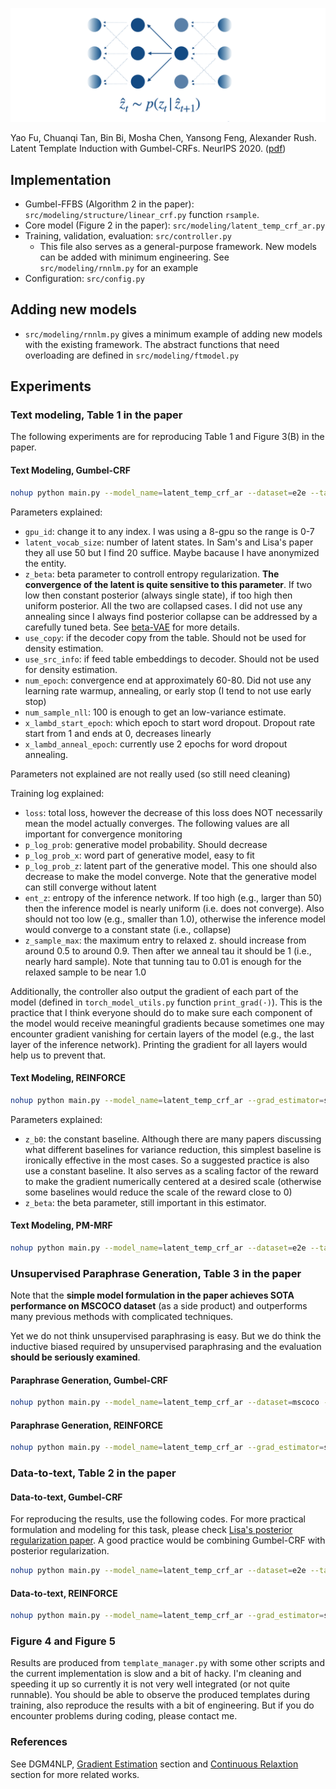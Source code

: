 ![title](img/model_github.png)

Yao Fu, Chuanqi Tan, Bin Bi, Mosha Chen, Yansong Feng, Alexander Rush. Latent Template Induction with Gumbel-CRFs. NeurIPS 2020. ([pdf](https://github.com/FranxYao/Gumbel-CRF/blob/main/doc/gumbel_crf_camera_ready.pdf))

## Implementation 
* Gumbel-FFBS (Algorithm 2 in the paper): `src/modeling/structure/linear_crf.py` function `rsample`.
* Core model (Figure 2 in the paper): `src/modeling/latent_temp_crf_ar.py`
* Training, validation, evaluation: `src/controller.py`
  * This file also serves as a general-purpose framework. New models can be added with minimum engineering. See `src/modeling/rnnlm.py` for an example
* Configuration: `src/config.py`

## Adding new models
* `src/modeling/rnnlm.py` gives a minimum example of adding new models with the existing framework. The abstract functions that need overloading are defined in `src/modeling/ftmodel.py`

## Experiments

### Text modeling, Table 1 in the paper 

The following experiments are for reproducing Table 1 and Figure 3(B) in the paper. 

#### Text Modeling, Gumbel-CRF

```bash
nohup python main.py --model_name=latent_temp_crf_ar --dataset=e2e --task=density --model_version=1.0.3.1 --gpu_id=6 --latent_vocab_size=20 --z_beta=1e-3 --z_overlap_logits=False --use_copy=False --use_src_info=False --num_epoch=60 --validate_start_epoch=0 --num_sample_nll=100 --x_lambd_start_epoch=10 --x_lambd_anneal_epoch=2 --batch_size_train=100 --inspect_grad=False --inspect_model=True  > ../log/latent_temp_crf_ar.1.0.3.1  2>&1 & tail -f ../log/latent_temp_crf_ar.1.0.3.1
```

Parameters explained:
* `gpu_id`: change it to any index. I was using a 8-gpu so the range is 0-7
* `latent_vocab_size`: number of latent states. In Sam's and Lisa's paper they all use 50 but I find 20 suffice. Maybe bacause I have anonymized the entity. 
* `z_beta`: beta parameter to controll entropy regularization. **The convergence of the latent is quite sensitive to this parameter**. If two low then constant posterior (always single state), if too high then uniform posterior. All the two are collapsed cases. I did not use any annealing since I always find posterior collapse can be addressed by a carefully tuned beta. See [beta-VAE](https://openreview.net/forum?id=Sy2fzU9gl) for more details. 
* `use_copy`: if the decoder copy from the table. Should not be used for density estimation. 
* `use_src_info`: if feed table embeddings to decoder. Should not be used for density estimation.
* `num_epoch`: convergence end at approximately 60-80. Did not use any learning rate warmup, annealing, or early stop (I tend to not use early stop)
* `num_sample_nll`: 100 is enough to get an low-variance estimate.
* `x_lambd_start_epoch`: which epoch to start word dropout. Dropout rate start from 1 and ends at 0, decreases linearly
* `x_lambd_anneal_epoch`: currently use 2 epochs for word dropout annealing. 

Parameters not explained are not really used (so still need cleaning)

Training log explained:
* `loss`: total loss, however the decrease of this loss does NOT necessarily mean the model actually converges. The following values are all important for convergence monitoring
* `p_log_prob`: generative model probability. Should decrease
* `p_log_prob_x`: word part of generative model, easy to fit
* `p_log_prob_z`: latent part of the generative model. This one should also decrease to make the model converge. Note that the generative model can still converge without latent
* `ent_z`: entropy of the inference network. If too high (e.g., larger than 50) then the inference model is nearly uniform (i.e. does not converge). Also should not too low (e.g., smaller than 1.0), otherwise the inference model would converge to a constant state (i.e., collapse)
* `z_sample_max`: the maximum entry to relaxed z. should increase from around 0.5 to around 0.9. Then after we anneal tau it should be 1 (i.e., nearly hard sample). Note that tunning tau to 0.01 is enough for the relaxed sample to be near 1.0

Additionally, the controller also output the gradient of each part of the model (defined in `torch_model_utils.py` function `print_grad(·)`). This is the practice that I think everyone should do to make sure each component of the model would receive meaningful gradients because sometimes one may encounter gradient vanishing for certain layers of the model (e.g., the last layer of the inference network). Printing the gradient for all layers would help us to prevent that. 

#### Text Modeling, REINFORCE

```bash
nohup python main.py --model_name=latent_temp_crf_ar --grad_estimator=score_func --dataset=e2e --task=density --model_version=2.0.0.1 --gpu_id=2 --latent_vocab_size=20 --z_beta=1.05 --z_gamma=0 --z_b0=0.1 --z_overlap_logits=False --use_copy=False --use_src_info=False --num_epoch=60 --validate_start_epoch=0 --batch_size_train=100 --num_sample_nll=100 --x_lambd_start_epoch=10 --x_lambd_anneal_epoch=2 > ../log/latent_temp_crf_ar.2.0.0.1  2>&1 & tail -f ../log/latent_temp_crf_ar.2.0.0.1
```

Parameters explained:
* `z_b0`: the constant baseline. Although there are many papers discussing what different baselines for variance reduction, this simplest baseline is ironically effective in the most cases. So a suggested practice is also use a constant baseline. It also serves as a scaling factor of the reward to make the gradient numerically centered at a desired scale (otherwise some baselines would reduce the scale of the reward close to 0)
* `z_beta`: the beta parameter, still important in this estimator.  

#### Text Modeling, PM-MRF

```bash
nohup python main.py --model_name=latent_temp_crf_ar --dataset=e2e --task=density --model_version=1.5.0.0 --gpu_id=5 --latent_vocab_size=20 --z_beta=1e-3 --z_sample_method=pm --z_overlap_logits=False --use_copy=False --use_src_info=False --num_epoch=60 --validate_start_epoch=0 --num_sample_nll=100 --tau_anneal_epoch=60 --x_lambd_start_epoch=10 --x_lambd_anneal_epoch=2 --batch_size_train=100 --inspect_grad=False --inspect_model=True  > ../log/latent_temp_crf_ar.1.5.0.0  2>&1 & tail -f ../log/latent_temp_crf_ar.1.5.0.0
```

### Unsupervised Paraphrase Generation, Table 3 in the paper 

Note that the **simple model formulation in the paper achieves SOTA performance on MSCOCO dataset** (as a side product) and outperforms many previous methods with complicated techniques. 

Yet we do not think unsupervised paraphrasing is easy. But we do think the inductive biased required by unsupervised paraphrasing and the evaluation **should be seriously examined**. 

#### Paraphrase Generation, Gumbel-CRF
```bash
nohup python main.py --model_name=latent_temp_crf_ar --dataset=mscoco --task=generation --model_version=1.3.1.0 --gpu_id=0 --latent_vocab_size=50 --z_beta=1e-3 --z_overlap_logits=False --use_copy=True --use_src_info=True --num_epoch=40 --validate_start_epoch=0 --validation_criteria=b2 --num_sample_nll=100 --x_lambd_start_epoch=0 --x_lambd_anneal_epoch=10 --batch_size_train=100 --batch_size_eval=100 --inspect_grad=False --inspect_model=True --write_full_predictions=True > ../log/latent_temp_crf_ar.1.3.1.0  2>&1 & tail -f ../log/latent_temp_crf_ar.1.3.1.0
```

#### Paraphrase Generation, REINFORCE
```bash
nohup python main.py --model_name=latent_temp_crf_ar --grad_estimator=score_func --dataset=mscoco --task=generation --model_version=2.5.0.0 --gpu_id=4 --latent_vocab_size=50 --z_beta=1.05 --z_gamma=0 --z_b0=0.1 --use_copy=True --use_src_info=True --num_epoch=40 --validate_start_epoch=0 --batch_size_train=100 --num_sample_nll=100 --x_lambd_start_epoch=10 --x_lambd_anneal_epoch=2 --validation_criteria=b4 --test_validate=true > ../log/latent_temp_crf_ar.2.5.0.0  2>&1 & tail -f ../log/latent_temp_crf_ar.2.5.0.0
```
### Data-to-text, Table 2 in the paper


#### Data-to-text, Gumbel-CRF

For reproducing the results, use the following codes. For more practical formulation and modeling for this task, please check [Lisa's posterior regularization paper](https://arxiv.org/abs/2005.04560). A good practice would be combining Gumbel-CRF with posterior regularization. 

```bash
nohup python main.py --model_name=latent_temp_crf_ar --dataset=e2e --task=generation --model_version=1.2.0.1 --gpu_id=4 --latent_vocab_size=20 --z_beta=1e-3 --z_overlap_logits=False --use_copy=True --use_src_info=True --num_epoch=80 --validate_start_epoch=0 --validation_criteria=b2 --num_sample_nll=100 --x_lambd_start_epoch=0 --x_lambd_anneal_epoch=10 --batch_size_train=100 --inspect_grad=False --inspect_model=True --write_full_predictions=True --test_validate > ../log/latent_temp_crf_ar.1.2.0.1  2>&1 & tail -f ../log/latent_temp_crf_ar.1.2.0.1
```

#### Data-to-text, REINFORCE
```bash
nohup python main.py --model_name=latent_temp_crf_ar --grad_estimator=score_func --dataset=e2e --task=generation --model_version=2.2.0.1 --gpu_id=6 --latent_vocab_size=20 --z_beta=1.05 --z_gamma=0 --z_b0=0.1 --z_overlap_logits=False --use_copy=True --use_src_info=True --num_epoch=80 --validate_start_epoch=0 --validation_criteria=b4 --batch_size_train=100 --num_sample_nll=100 --x_lambd_start_epoch=0 --x_lambd_anneal_epoch=10 > ../log/latent_temp_crf_ar.2.2.0.1  2>&1 & tail -f ../log/latent_temp_crf_ar.2.2.0.1
```

### Figure 4 and Figure 5 
Results are produced from `template_manager.py` with some other scripts and the current implementation is slow and a bit of hacky. 
I'm cleaning and speeding it up so currently it is not very well integrated (or not quite runnable). 
You should be able to observe the produced templates during training, also reproduce the results with a bit of engineering.
But if you do encounter problems during coding, please contact me. 

### References

See DGM4NLP, [Gradient Estimation](https://github.com/FranxYao/Deep-Generative-Models-for-Natural-Language-Processing#Gradient-Estimation-and-Optimization) section and [Continuous Relaxtion](https://github.com/FranxYao/Deep-Generative-Models-for-Natural-Language-Processing#Continuous-Relexation-of-Discrete-Structures) section for more related works. 